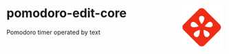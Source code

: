 # <img src=".github/logo.png" align="right" width="100"> pomodoro-edit-core

Pomodoro timer operated by text

